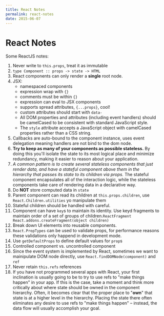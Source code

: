 ```yaml
---
title: React Notes
permalink: react-notes
date: 2015-06-07
---
```


# React Notes

Some ReactJS notes:

1. Never write to `this.props`, treat it as immutable
2. `type Component :: props -> state -> HTML`
3. React components can only render a **single** root node.
4. JSX:
	- namespaced components
	- expression wrap with `{}`
	- comments must be within `{}`
	- expression can eval to JSX components
	- supports spread attributes, `{...props}`, cool!
	- custom attributes should start with `data-`
	- All DOM properties and attributes (including event handlers) should be
	camelCased to be consistent with standard JavaScript style.
	- The `style` attribute accepts a JavaScript object with camelCased properties
	rather than a CSS string.
5. Callbacks are auto-bound to the component instance, uses event delegation
meaning handlers are not bind to the dom node.
6. **Try to keep as many of your components as possible stateless.** By doing
this you'll isolate the state to its most logical place and minimize redundancy,
making it easier to reason about your application.
7. _A common pattern is to create several stateless components that just render
data, and have a stateful component above them in the hierarchy that passes its
state to its children via props._ The stateful component encapsulates all of the
interaction logic, while the stateless components take care of rendering data in
a declarative way.
8. Do **NOT** store computed data in `state`
9. Parent component can read its children at `this.props.children`, use
`React.Children.utilities` yo manipulate them
10. Stateful children should be handled with careful.
11. Component can have `key`s to maintain its identity. Use keyd fragments to
maintain order of a set of groups of children.`ReactFragment React.addons.createFragment(object children)`
12. Break down UI elements into reusable components.
13. `React.PropTypes` can be used to validate props, for performance reasons these
validations only happend in development mode.
14. Use `getDefaultProps` to define default values for `prop`s
15. Controlled component vs. uncontrolled component
16. Since the event system is implemented by React, sometimes we want to
mainipulate DOM node directly, use `React.findDOMNode(component)` and `ref`
17. Never retain `this.refs` references
18. If you have not programmed several apps with React, your first inclination is
usually going to be to try to use refs to "make things happen" in your app. If this
is the case, take a moment and think more critically about where state should be
owned in the component hierarchy. Often, it becomes clear that the proper place to
"**own**" that state is at a higher level in the hierarchy. Placing the state
there often eliminates any desire to use refs to "make things happen" – instead,
the data flow will usually accomplish your goal.
